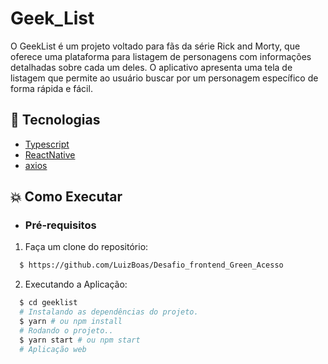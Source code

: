 # Geek_List

O GeekList é um projeto voltado para fãs da série Rick and Morty, que oferece uma plataforma para listagem de personagens com informações detalhadas sobre cada um deles. O aplicativo apresenta uma tela de listagem que permite ao usuário buscar por um personagem específico de forma rápida e fácil.

## :rocket: Tecnologias

- [Typescript](https://www.typescriptlang.org/)
- [ReactNative](https://reactnative.dev/)
- [axios](https://github.com/axios/axios)

## :boom: Como Executar

- ### **Pré-requisitos**

1.  Faça um clone do repositório:

```sh
  $ https://github.com/LuizBoas/Desafio_frontend_Green_Acesso
```

2. Executando a Aplicação:

```sh
  $ cd geeklist
  # Instalando as dependências do projeto.
  $ yarn # ou npm install
  # Rodando o projeto..
  $ yarn start # ou npm start
  # Aplicação web
```

